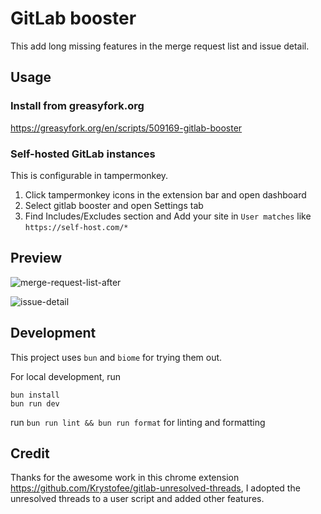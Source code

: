 # GitLab booster

This add long missing features in the merge request list and issue detail.

## Usage

### Install from greasyfork.org

https://greasyfork.org/en/scripts/509169-gitlab-booster


### Self-hosted GitLab instances

This is configurable in tampermonkey.

1. Click tampermonkey icons in the extension bar and open dashboard
2. Select gitlab booster and open Settings tab
3. Find Includes/Excludes section and Add your site in `User matches` like `https://self-host.com/*`

## Preview

![merge-request-list-after](https://github.com/user-attachments/assets/33d3442a-0a98-4d88-ba1e-30db98bcecce)

![issue-detail](https://github.com/user-attachments/assets/b3592273-98b2-4850-81a6-3b312a22c7c9)

## Development

This project uses `bun` and `biome` for trying them out.

For local development, run

``` shell
bun install
bun run dev
```

run `bun run lint && bun run format` for linting and formatting

## Credit

Thanks for the awesome work in this chrome extension https://github.com/Krystofee/gitlab-unresolved-threads, I adopted the unresolved threads to a user script and added other features.
